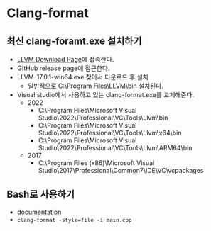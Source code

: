 # Clang-format 

## 최신 clang-foramt.exe 설치하기
* [LLVM Download Page](https://releases.llvm.org/download.html)에 접속한다.
* GItHub release page에 접근한다.
* LLVM-17.0.1-win64.exe 찾아서 다운로드 후 설치
  * 일반적으로 C:\Program Files\LLVM\bin 설치된다.
* Visual studio에서 사용하고 있는 clang-format.exe를 교체해준다.
  * 2022 
    * C:\Program Files\Microsoft Visual Studio\2022\Professional\VC\Tools\Llvm\bin
    * C:\Program Files\Microsoft Visual Studio\2022\Professional\VC\Tools\Llvm\x64\bin
    * C:\Program Files\Microsoft Visual Studio\2022\Professional\VC\Tools\Llvm\ARM64\bin
  * 2017
    * C:\Program Files (x86)\Microsoft Visual Studio\2017\Professional\Common7\IDE\VC\vcpackages

## Bash로 사용하기
* [documentation](https://clang.llvm.org/docs/ClangFormat.html)
* `clang-format -style=file -i main.cpp`